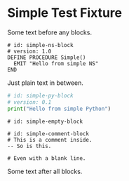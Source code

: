 # Simple Test Fixture

Some text before any blocks.

```neuroscript
# id: simple-ns-block
# version: 1.0
DEFINE PROCEDURE Simple()
  EMIT "Hello from simple NS"
END
```

Just plain text in between.

```python
# id: simple-py-block
# version: 0.1
print("Hello from simple Python")
```

```text
# id: simple-empty-block
```

```text
# id: simple-comment-block
# This is a comment inside.
-- So is this.

# Even with a blank line.
```

Some text after all blocks.